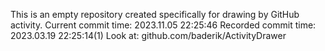 This is an empty repository created specifically for drawing by GitHub activity.
Current commit time: 2023.11.05 22:25:46
Recorded commit time: 2023.03.19 22:25:14(1)
Look at: github.com/baderik/ActivityDrawer
